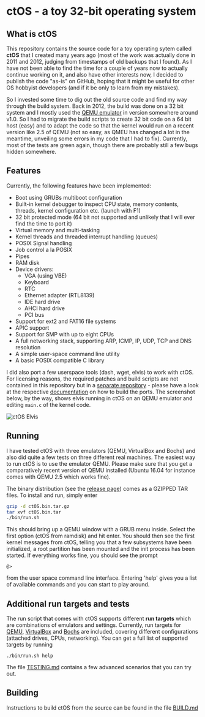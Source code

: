 # ctOS - a toy 32-bit operating system


## What is ctOS

This repository contains the source code for a toy operating sytem called **ctOS** that I created many years ago (most of the work was actually done in 2011 and 2012, judging from timestamps of old backups that I found). As I have not been able to find the time for a couple of years now to actually continue working on it,  and also have other interests now, I decided to publish the code "as-is" on GitHub, hoping that it might be useful for other OS hobbyist developers (and if it be only to learn from my mistakes).

So I invested some time to dig out the old source code and find my way through the build system. Back in 2012, the build was done on a 32 bit system and I mostly used the [QEMU emulator][1] in version somewhere around v1.0. So I had to migrate the build scripts to create 32 bit code on a 64 bit host (easy) and to adapt the code so that the kernel would run on a recent version like 2.5 of QEMU (not so easy, as QMEU has changed a lot in the meantime, unveiling some errors in my code that I had to fix). Currently, most of the tests are green again, though there are probably still a few bugs hidden somewhere.

## Features

Currently, the following features have been implemented:

* Boot using GRUBs multiboot configuration
* Built-in kernel debugger to inspect CPU state, memory contents, threads, kernel configuration etc. (launch with F1)
* 32 bit protected mode (64 bit not supported and unlikely that I will ever find the time to port it)
* Virtual memory and multi-tasking
* Kernel threads and threaded interrupt handling (queues)
* POSIX Signal handling
* Job control a la POSIX
* Pipes
* RAM disk
* Device drivers:
    * VGA (using VBE)
    * Keyboard
    * RTC
    * Ethernet adapter (RTL8139)
    * IDE hard drive
    * AHCI hard drive
    * PCI bus
* Support for ext2 and FAT16 file systems
* APIC support
* Support for SMP with up to eight CPUs 
* A full networking stack, supporting ARP, ICMP, IP, UDP, TCP and DNS resolution
* A simple user-space command line utility
* A basic POSIX compatible C library

I did also port a few userspace tools (dash, wget, elvis) to work with ctOS. For licensing reasons, the required patches and build scripts are not contained in this repository but in a [separate repository](https://github.com/christianb93/ctOS_ports) - please have a look at the respective [documentation](https://github.com/christianb93/ctOS_ports/blob/master/README.md) on how to build the ports. The screenshot below, by the way, shows elvis running in ctOS on an QEMU emulator and editing `main.c` of the kernel code.

![ctOS Elvis][4]

## Running

I have tested ctOS with three emulators (QEMU, VirtualBox and Bochs) and also did quite a few tests on three different real machines. The easiest way to run ctOS is to use the emulator QEMU. Please make sure that you get a comparatively recent version of QEMU installed (Ubuntu 16.04 for instance comes with QEMU 2.5 which works fine). 

The binary distribution (see the [release page][2]) comes as a GZIPPED TAR files. To install and run, simply enter

```bash
gzip -d ctOS.bin.tar.gz
tar xvf ctOS.bin.tar
./bin/run.sh
```

This should bring up a QEMU window with a GRUB menu inside. Select the first option (ctOS from ramdisk) and hit enter. You should then see the first kernel messages from ctOS, telling you that a few subsystems have been initialized, a root partition has been mounted and the init process has been started. If everything works fine, you should see the prompt

```
@>
```

from the user space command line interface. Entering 'help' gives you a list of available commands and you can start to play around. 

## Additional run targets and tests

The run script that comes with ctOS supports different **run targets** which are combinations of emulators and settings. Currently, run targets for [QEMU](https://www.qemu.org/), [VirtualBox](https://www.virtualbox.org/) and [Bochs](http://bochs.sourceforge.net) are included, covering different configurations (attached drives, CPUs, networking). You can get a full list of supported targets by running

```
./bin/run.sh help
```

The file [TESTING.md][5] contains a few advanced scenarios that you can try out.

## Building

Instructions to build ctOS from the source can be found in the file [BUILD.md][3]

[1]: http://www.qemu.org
[2]: http://www.github.com/christianb93/ctOS/releases
[3]: https://github.com/christianb93/ctOS/blob/master/BUILD.md
[4]: https://leftasexercise.files.wordpress.com/2018/04/ctos_elvis.png
[5]: https://github.com/christianb93/ctOS/blob/master/TESTING.md